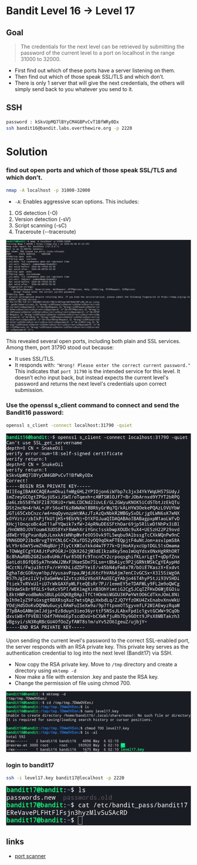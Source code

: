 # Bandit Level 16 → Level 17


## Goal
> The credentials for the next level can be retrieved by submitting the password of the current level to a port on localhost in the range 31000 to 32000. 
- First find out which of these ports have a server listening on them. 
- Then find out which of those speak SSL/TLS and which don’t. 
- There is only 1 server that will give the next credentials, the others will simply send back to you whatever you send to it.


## SSH
```bash
password : kSkvUpMQ7lBYyCM4GBPvCvT1BfWRy0Dx
ssh bandit16@bandit.labs.overthewire.org -p 2220
```


# Solution

### find out open ports and which of those speak SSL/TLS and which don’t.
```bash
nmap -A localhost -p 31000-32000
```
- `-A`: Enables aggressive scan options. This includes:
1. OS detection (-O)
2. Version detection (-sV)
3. Script scanning (-sC)
4. Traceroute (--traceroute)

![level 16](/image/level16.png)

This revealed several open ports, including both plain and SSL services. Among them, port 31790 stood out because:
- It uses SSL/TLS.
- It responds with: `"Wrong! Please enter the correct current password."`
This indicates that `port 31790` is the intended service for this level. It doesn’t echo input back, but instead expects the current level's password and returns the next level's credentials upon correct submission.


### Use the openssl s_client command to connect and send the Bandit16 password:
```bash
openssl s_client -connect localhost:31790 -quiet
```
![level 16II](/image/level16II.png)

Upon sending the current level's password to the correct SSL-enabled port, the server responds with an RSA private key. This private key serves as the authentication credential to log into the next level (Bandit17) via SSH.

- Now copy the RSA private key. Move to `/tmp` directory and create a directory using 
`mktemp -d`
- Now make a file with extension .key and paste the RSA key.
- Change the permission of file using chmod 700.

![level 16III](/image/level16III.png)


### login to bandit17
```bash
ssh -i level17.key bandit17@localhost -p 2220
```
![level 16IV](/image/level16IV.png)


## links
- [port scanner](https://en.wikipedia.org/wiki/Port_scanner)